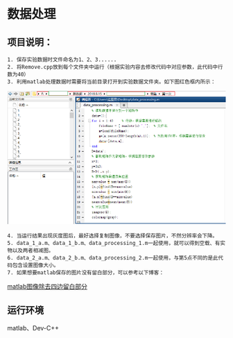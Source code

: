 # 数据处理
## 项目说明：
    1. 保存实验数据时文件命名为1、2、3......
    2. 将Remove.cpp放到每个文件夹中运行（根据实验内容去修改代码中对应参数，此代码中行数为40）
    3. 利用matlab处理数据时需要将当前目录打开到实验数据文件夹。如下图红色框内所示：

   ![eg:](https://github.com/whitesunflower/DataProcessing/raw/a992e7d0edc6bd2d9dc46582f91b5f17e2d9e369/%E5%AE%9E%E4%BE%8B.PNG  )

    4. 当运行结果出现灰度图后，最好选择复制图像，不要选择保存图片，不然分辨率会下降。
    5. data_1_a.m、data_1_b.m、data_processing_1.m一起使用，就可以得到空载、有实物以及两者相减图。
    6. data_2_a.m、data_2_b.m、data_processing_2.m一起使用，与第5点不同的是此代码包含设置图像大小。
    7. 如果想要matlab保存的图片没有留白部分，可以参考以下博客：
   [matlab图像除去四边留白部分](https://blog.csdn.net/weixin_40283816/article/details/83662638)

## 运行环境
matlab、Dev-C++

